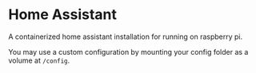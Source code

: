 # Home Assistant

A containerized home assistant installation for running on raspberry pi.

You may use a custom configuration by mounting your config folder as a volume at `/config`.
